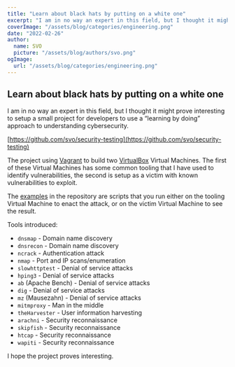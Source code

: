 ```yaml
---
title: "Learn about black hats by putting on a white one"
excerpt: "I am in no way an expert in this field, but I thought it might prove interesting to setup a small project for developers to use a “learning by doing” approach to understanding cyber security. https://github.com/svo/security-testing"
coverImage: "/assets/blog/categories/engineering.png"
date: "2022-02-26"
author:
  name: SVO
  picture: "/assets/blog/authors/svo.png"
ogImage:
  url: "/assets/blog/categories/engineering.png"
---
```


## Learn about black hats by putting on a white one

I am in no way an expert in this field, but I thought it might prove interesting to setup a small project for developers to use a “learning by doing” approach to understanding cybersecurity.

[https://github.com/svo/security-testing](https://github.com/svo/security-testing)

The project using [Vagrant](https://www.vagrantup.com/) to build two [VirtualBox](https://www.virtualbox.org/) Virtual Machines. The first of these Virtual Machines has some common tooling that I have used to identify vulnerabilities, the second is setup as a victim with known vulnerabilities to exploit.

The [examples](https://github.com/svo/security-testing/tree/main/examples) in the repository are scripts that you run either on the tooling Virtual Machine to enact the attack, or on the victim Virtual Machine to see the result.

Tools introduced:

* `dnsmap` - Domain name discovery
* `dnsrecon` - Domain name discovery
* `ncrack` - Authentication attack
* `nmap` - Port and IP scans/enumeration
* `slowhttptest` - Denial of service attacks
* `hping3` - Denial of service attacks
* `ab` (Apache Bench) - Denial of service attacks
* `dig` - Denial of service attacks
* `mz` (Mausezahn) - Denial of service attacks
* `mitmproxy` - Man in the middle
* `theHarvester` - User information harvesting
* `arachni` - Security reconnaissance
* `skipfish` - Security reconnaissance
* `htcap` - Security reconnaissance
* `wapiti` - Security reconnaissance

I hope the project proves interesting.
